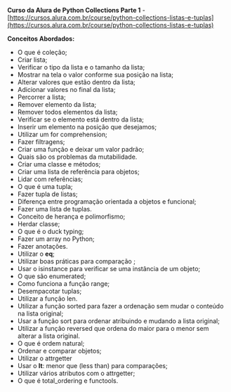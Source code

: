 **Curso da Alura de Python Collections Parte 1** - [https://cursos.alura.com.br/course/python-collections-listas-e-tuplas](https://cursos.alura.com.br/course/python-collections-listas-e-tuplas)

**Conceitos Abordados:**
- O que é coleção;
- Criar lista;
- Verificar o tipo da lista e o tamanho da lista;
- Mostrar na tela o valor conforme sua posição na lista;
- Alterar valores que estão dentro da lista;
- Adicionar valores no final da lista;
- Percorrer a lista;
- Remover elemento da lista;
- Remover todos elementos da lista;
- Verificar se o elemento está dentro da lista;
- Inserir um elemento na posição que desejamos;
- Utilizar um for comprehension;
- Fazer filtragens;
- Criar uma função e deixar um valor padrão;
- Quais são os problemas da mutabilidade.
- Criar uma classe e métodos;
- Criar uma lista de referência para objetos;
- Lidar com referências;
- O que é uma tupla;
- Fazer tupla de listas;
- Diferença entre programação orientada a objetos e funcional;
- Fazer uma lista de tuplas.
- Conceito de herança e polimorfismo;
- Herdar classe;
- O que é o duck typing;
- Fazer um array no Python;
- Fazer anotações.
- Utilizar o __eq__;
- Utilizar boas práticas para comparação ;
- Usar o isinstance para verificar se uma instância de um objeto;
- O que são enumerated;
- Como funciona a função range;
- Desempacotar tuplas;
- Utilizar a função len.
- Utilizar a função sorted para fazer a ordenação sem mudar o conteúdo na lista original;
- Usar a função sort para ordenar atribuindo e mudando a lista original;
- Utilizar a função reversed que ordena do maior para o menor sem alterar a lista original.
- O que é ordem natural;
- Ordenar e comparar objetos;
- Utilizar o attrgetter
- Usar o __lt__: menor que (less than) para comparações;
- Utilizar vários atributos com o attrgetter;
- O que é total_ordering e functools.